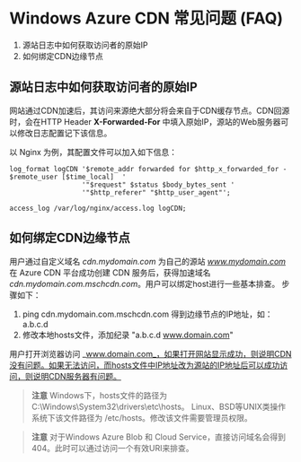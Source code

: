 # Windows Azure CDN 常见问题 (FAQ)

1. 源站日志中如何获取访问者的原始IP
2. 如何绑定CDN边缘节点

## 源站日志中如何获取访问者的原始IP

网站通过CDN加速后，其访问来源绝大部分将会来自于CDN缓存节点。CDN回源时，会在HTTP Header **X-Forwarded-For** 中填入原始IP，源站的Web服务器可以修改日志配置记下该信息。

以 Nginx 为例，其配置文件可以加入如下信息：

    log_format logCDN '$remote_addr forwarded for $http_x_forwarded_for - $remote_user [$time_local]  '
                      '"$request" $status $body_bytes_sent '
                      '"$http_referer" "$http_user_agent"';

    access_log /var/log/nginx/access.log logCDN;

## 如何绑定CDN边缘节点

用户通过自定义域名 _cdn.mydomain.com_ 为自己的源站 _www.mydomain.com_ 在 Azure CDN 平台成功创建 CDN 服务后，获得加速域名 _cdn.mydomain.com.mschcdn.com_。用户可以绑定host进行一些基本排查。 步骤如下：

1. ping cdn.mydomain.com.mschcdn.com 得到边缘节点的IP地址，如：a.b.c.d
2. 修改本地hosts文件，添加纪录 "a.b.c.d www.domain.com"

用户打开浏览器访问 _www.domain.com_，如果打开网站显示成功，则说明CDN没有问题。如果无法访问，而hosts文件中IP地址改为源站的IP地址后可以成功访问，则说明CDN服务器有问题。


>**注意**
>Windows下，hosts文件的路径为 C:\Windows\System32\drivers\etc\hosts。
>Linux、BSD等UNIX类操作系统下该文件路径为 /etc/hosts。修改该文件需要管理员权限。

>**注意**
>对于Windows Azure Blob 和 Cloud Service，直接访问域名会得到404。此时可以通过访问一个有效URI来排查。